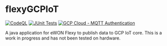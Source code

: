 # flexyGCPIoT
[![CodeQL](https://github.com/complacentsee/flexyGCPIoT/actions/workflows/codeql-analysis.yml/badge.svg)](https://github.com/complacentsee/flexyGCPIoT/actions/workflows/codeql-analysis.yml)
[![JUnit Tests](https://github.com/complacentsee/flexyGCPIoT/actions/workflows/test_ant.yml/badge.svg)](https://github.com/complacentsee/flexyGCPIoT/actions/workflows/test_ant.yml)
[![GCP Cloud - MQTT Authentication](https://github.com/complacentsee/flexyGCPIoT/actions/workflows/gcp_mqtt_test.yml/badge.svg)](https://github.com/complacentsee/flexyGCPIoT/actions/workflows/gcp_mqtt_test.yml)

A java application for eWON Flexy to publish data to GCP IoT core.
This is a work in progress and has not been tested on hardware. 
